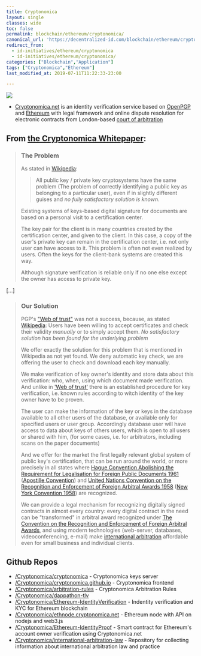 ```yaml
---
title: Cryptonomica
layout: single
classes: wide
toc: false
permalink: blockchain/ethereum/cryptonomica/
canonical_url: 'https://decentralized-id.com/blockchain/ethereum/cryptonomica/'
redirect_from: 
  - id-initiatives/ethereum/cryptonomica
  - id-initiatives/ethereum/cryptonomica/
categories: ["Blockchain","Application"]
tags: ["Cryptonomica","Ethereum"]
last_modified_at: 2019-07-11T11:22:33-23:00

---
```


[![](https://i.imgur.com/moVyrrt.png)](https://cryptonomica.github.io)

 * [Cryptonomica.net](https://cryptonomica.net) is an identity verification service based on [OpenPGP](https://en.wikipedia.org/wiki/Pretty_Good_Privacy) and [Ethereum](https://www.ethereum.org) with legal framework and online dispute resolution for electronic contracts from London-based [court of arbitration](https://cryptonomica.net/#!/arbitration) 

## From [the Cryptonomica Whitepaper](https://github.com/Cryptonomica/cryptonomica/wiki/Cryptonomica-White-Paper#the-problem):

>### The Problem
>
>As stated in [Wikipedia](https://en.wikipedia.org/wiki/Pretty_Good_Privacy#Certificates):
>
>> All public key / private key cryptosystems have the same problem (The problem of correctly identifying a public key as belonging to a particular user), even if in slightly different guises and *no fully satisfactory solution is known*.
>
>Existing systems of keys-based digital signature for documents are based on a personal visit to a certification center.
>
>The key pair for the client is in many countries created by the certification center, and given to the client. In this case, a copy of the user's private key can remain in the certification center, i.e. not only user can have access to it. This problem is often not even realized by users.
Often the keys for the client-bank systems are created this way.
>
>Although signature verification is reliable only if no one else except the owner has access to private key.

[...]

>### Our Solution
>
>PGP's ["Web of trust"](https://en.wikipedia.org/wiki/Web_of_trust) was not a success, because, as stated [Wikipedia](https://en.wikipedia.org/wiki/Pretty_Good_Privacy#Web_of_trust):
> Users have been willing to accept certificates and check their validity *manually* or to simply accept them. *No satisfactory solution has been found for the underlying problem*
>
>We offer exactly the solution for this problem that is mentioned in Wikipedia as not yet found. We deny automatic key check, we are offering the user to check and download each key manually.
>
>We make verification of key owner's identity and store data about this verification: who, when, using which document made verification. And unlike in ['Web of trust'](https://en.wikipedia.org/wiki/Pretty_Good_Privacy#Web_of_trust) there is an established procedure for key verification, i.e. known rules according to witch identity of the key owner have to be proven.
>
>The user can make the information of the key or keys in the database available to all other users of the database, or available only for specified users or user group. Accordingly database user will have access to data about keys of others users, which is open to all users or shared with him, (for some cases, i.e. for arbitrators, including scans on the paper documents)
>
>And we offer for the market the first legally relevant global system of public key's certification, that can be run around the world, or more precisely in all states where [Hague Convention Abolishing the Requirement for Legalisation for Foreign Public Documents 1961](https://www.hcch.net/en/instruments/conventions/full-text/?cid=41) ([Apostille Convention](https://en.wikipedia.org/wiki/Apostille_Convention)) and [United Nations Convention on the Recognition and Enforcement of Foreign Arbitral Awards 1958](http://www.uncitral.org/uncitral/en/uncitral_texts/arbitration/NYConvention.html) ([New York Convention 1958](https://en.wikipedia.org/wiki/Convention_on_the_Recognition_and_Enforcement_of_Foreign_Arbitral_Awards)) are recognized.
>
>We can provide a legal mechanism for recognizing digitally signed contracts in almost every country: every digital contract in the need can be "transformed" in arbitral award recognized under [The Convention on the Recognition and Enforcement of Foreign Arbitral Awards](http://www.uncitral.org/uncitral/en/uncitral_texts/arbitration/NYConvention.html), and using modern technologies (web-server, databases, videoconferencing, e-mail) make [international arbitration](https://en.wikipedia.org/wiki/International_arbitration) affordable even for small business and individual clients.


## Github Repos
* <a href="https://github.com/Cryptonomica/cryptonomica" />/Cryptonomica/cryptonomica</a> - Cryptonomica keys server
* <a href="https://github.com/Cryptonomica/cryptonomica.github.io" />/Cryptonomica/cryptonomica.github.io</a> - Cryptonomica frontend
* <a href="https://github.com/Cryptonomica/arbitration-rules" />/Cryptonomica/arbitration-rules</a> - Cryptonomica Arbitration Rules
* <a href="https://github.com/Cryptonomica/dappathon-tlv" />/Cryptonomica/dappathon-tlv</a>
* <a href="https://github.com/Cryptonomica/Ethereum-IdentityVerification" />/Cryptonomica/Ethereum-IdentityVerification</a> - Indentity verification and KYC for Ethereum blockchain
* <a href="https://github.com/Cryptonomica/ethnode.cryptonomica.net" />/Cryptonomica/ethnode.cryptonomica.net</a> - Ethereum node with API on nodejs and web3.js
* <a href="https://github.com/Cryptonomica/Ethereum-IdentityProof" />/Cryptonomica/Ethereum-IdentityProof</a> - Smart contract for Ethereum's account owner verification using Cryptonomica.net
* <a href="https://github.com/Cryptonomica/international-arbitration-law" />/Cryptonomica/international-arbitration-law</a> - Repository for collecting information about international arbitration law and practice
